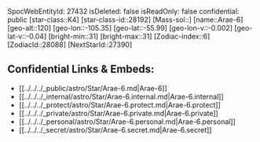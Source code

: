 ﻿---
location: [-55.99,-105.35,120]
type: Station
tags:
- astro/Star

---
SpocWebEntityId: 27432
isDeleted: false
isReadOnly: false
confidential: public
[star-class::K4]
[star-class-id::28192]
[Mass-sol::]
[name::Arae-6]
[geo-alt::120]
[geo-lon::-105.35]
[geo-lat::-55.99]
[geo-lon-v::-0.002]
[geo-lat-v::-0.04]
[bright-min::31]
[bright-max::31]
[Zodiac-index::6]
[ZodiacId::28088]
[NextStarId::27390]



## Confidential Links & Embeds: 
- [[../../../_public/astro/Star/Arae-6.md|Arae-6]] 
- [[../../../_internal/astro/Star/Arae-6.internal.md|Arae-6.internal]] 
- [[../../../_protect/astro/Star/Arae-6.protect.md|Arae-6.protect]] 
- [[../../../_private/astro/Star/Arae-6.private.md|Arae-6.private]] 
- [[../../../_personal/astro/Star/Arae-6.personal.md|Arae-6.personal]] 
- [[../../../_secret/astro/Star/Arae-6.secret.md|Arae-6.secret]]

